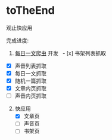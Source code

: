 # toTheEnd
观止快应用

完成进度:
1.  <a href="https://github.com/evont/totheend-server">每日一文爬虫</a> 开发
   - [x] 书架列表抓取
   - [x] 声音列表抓取
   - [x] 每日一文抓取
   - [x] 随机一篇抓取
   - [x] 文章内页抓取
   - [ ] 声音内页抓取
   
2. 快应用
   - [x] 文章页
   - [ ] 声音页
   - [ ] 书架页
